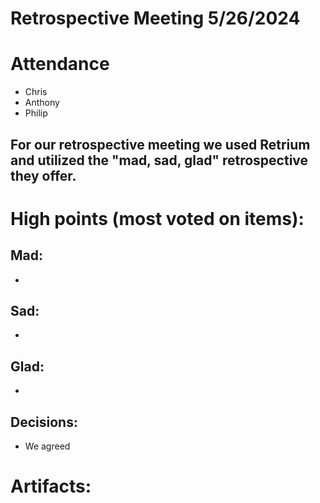 # Retrospective Meeting 5/26/2024

# Attendance

- Chris
- Anthony
- Philip

## For our retrospective meeting we used Retrium and utilized the "mad, sad, glad" retrospective they offer.

# High points (most voted on items):

## Mad: 

- 
## Sad:

- 

## Glad:

- 
  

## Decisions:

- We agreed
  

# Artifacts:

